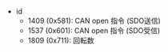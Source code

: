 - id
    - 1409 (0x581): CAN open 指令 (SDO送信)
    - 1537 (0x601): CAN open 指令 (SDO受信)
    - 1809 (0x711): 回転数
